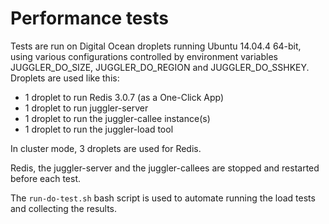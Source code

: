 # Performance tests

Tests are run on Digital Ocean droplets running Ubuntu 14.04.4 64-bit, using various configurations controlled by environment variables JUGGLER_DO_SIZE, JUGGLER_DO_REGION and JUGGLER_DO_SSHKEY. Droplets are used like this:

- 1 droplet to run Redis 3.0.7 (as a One-Click App)
- 1 droplet to run juggler-server
- 1 droplet to run the juggler-callee instance(s)
- 1 droplet to run the juggler-load tool

In cluster mode, 3 droplets are used for Redis.

Redis, the juggler-server and the juggler-callees are stopped and restarted before each test.

The `run-do-test.sh` bash script is used to automate running the load tests and collecting the results.

